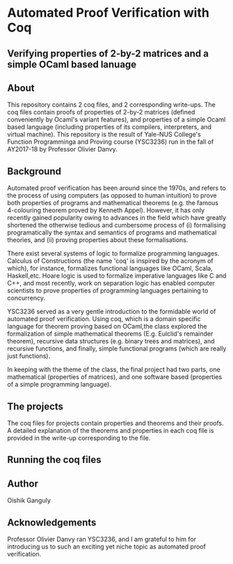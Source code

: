 # Automated Proof Verification with Coq 
## Verifying properties of 2-by-2 matrices and a simple OCaml based lanuage

## About
This repository contains 2 coq files, and 2 corresponding write-ups. The coq files contain proofs of properties of 2-by-2 matrices (defined conveniently by Ocaml's variant features), and properties of a simple Ocaml based language (including properties of its compilers, interpreters, and virtual machine). This repository is the result of Yale-NUS College's Function Programminga and Proving course (YSC3236) run in the fall of AY2017-18 by Professor Olivier Danvy. 

## Background
Automated proof verification has been around since the 1970s, and refers to the process of using computers (as opposed to human intuition) to prove both properties of programs and mathematical theorems (e.g. the famous 4-colouring theorem proved by Kenneth Appel). However, it has only recently gained popularity owing to advances in the field which have greatly shortened the otherwise tedious and cumbersome process of (i) formalising programatically the syntax and semantics of programs and mathematical theories, and (ii) proving properties about these formalisations.

There exist several systems of logic to formalize programming languages. Calculus of Constructions (the name 'coq' is inspired by the acronym of which), for instance, formalizes functional languages like OCaml, Scala, Haskell,etc. Hoare logic is used to formalize imperative languages like C and C++, and most recently, work on separation logic has enabled computer scientists to prove properties of programming languages pertaining to concurrency. 

YSC3236 served as a very gentle introduction to the formidable world of automated proof verification. Using coq, which is a domain specific language for theorem proving based on OCaml,the class explored the formalization of simple mathematical theorems (E.g. Eulclid's remainder theorem), recursive data structures (e.g. binary trees and matrices), and recursive functions, and finally, simple functional programs (which are really just functions). 

In keeping with the theme of the class, the final project had two parts, one mathematical (properties of matrices), and one software based (properties of a simple programming language).

## The projects

The coq files for projects contain properties and theorems and their proofs. A detailed explanation of the theorems and properties in each coq file is provided in the write-up corresponding to the file. 

## Running the coq files


## Author
Oishik Ganguly

## Acknowledgements
Professor Olivier Danvy ran YSC3236, and I am grateful to him for introducing us to such an exciting yet niche topic as automated proof verification. 
